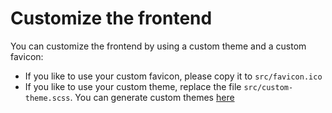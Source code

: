 <!--
 ~ SPDX-FileCopyrightText: Copyright DB Netz AG and the capella-collab-manager contributors
 ~ SPDX-License-Identifier: Apache-2.0
 -->

# Customize the frontend

You can customize the frontend by using a custom theme and a custom favicon:

- If you like to use your custom favicon, please copy it to `src/favicon.ico`
- If you like to use your custom theme, replace the file
  `src/custom-theme.scss`. You can generate custom themes
  [here](http://mcg.mbitson.com/)
